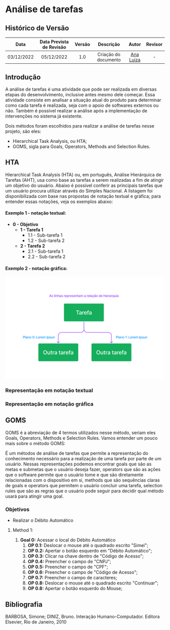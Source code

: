 # Análise de tarefas

## Histórico de Versão
|Data|Data Prevista de Revisão|Versão|Descrição|Autor|Revisor|
| :----------: |:-----------:| :------: | :-----------: | :---------: |:---------: |
|03/12/2022|05/12/2022|1.0|Criação do documento|[Ana Luiza](https://github.com/AnHoff)|-|

## Introdução
A análise de tarefas é uma atividade que pode ser realizada em diversas etapas do desenvolvimento, inclusive antes mesmo dele começar. Essa atividade consiste em analisar a situação atual do produto para determinar como cada tarefa é realizada, seja com o apoio de softwares externos ou não. Também é possível realizar a análise após a implementação de intervenções no sistema já existente.

Dois métodos foram escolhidos para realizar a análise de tarefas nesse projeto, são eles:

* Hierarchical Task Analysis, ou HTA;
* GOMS, sigla para Goals, Operators, Methods and Selection Rules.

## HTA
Hierarchical Task Analysis (HTA) ou, em português, Análise Hierárquica de Tarefas (AHT), usa como base as tarefas a serem realizadas a fim de atingir um objetivo do usuário. Abaixo é possível conferir as principais tarefas que um usuário procura utilizar através do Simples Nacional. A listagem foi disponibilizada com base nas propostas de notação textual e gráfica; para entender essas notações, veja os exemplos abaixo:
<br>

#### Exemplo 1 - notação textual:

* **0 - Objetivo**
    * **1 - Tarefa 1**
        * 1.1 - Sub-tarefa 1
        * 1.2 - Sub-tarefa 2
    * **2 - Tarefa 2**
        * 2.1 - Sub-tarefa 1
        * 2.2 - Sub-tarefa 2

#### Exemplo 2 - notação gráfica:
<center>

<img src="../../assets/analise/imgLegendaHierarquia.png">

</center>

### Representação em notação textual

### Representação em notação gráfica

## GOMS
GOMS é a abreviação de 4 termos utilizados nesse método, seriam eles Goals, Operators, Methods e Selection Rules. Vamos entender um pouco mais sobre o método GOMS:

É um métodos de análise de tarefas que permite a representação do conhecimento necessário para a realização de uma tarefa por parte de um usuário. Nessas representações podemos encontrar goals que são as metas e submetas que o usuário deseja fazer, operators que são as ações que o software permite que o usuário tome e que são diretamente relacionadas com o dispositivo em si, methods que são sequências claras de goals e operators que permitem o usuário concluir uma tarefa, selection rules que são as regras que o usuário pode seguir para decidir qual método usará para atingir uma goal.

### Objetivos
* Realizar o Débito Automático
1. Method 1:
   
   1. **Goal 0:** Acessar o local do Débito Automático
        1. **OP 0.1:** Deslocar o mouse até o quadrado escrito "Simei";
        2. **OP 0.2:** Apertar o botão esquerdo em "Débito Automático";
        3. **OP 0.3:** Clicar na chave dentro de "Código de Acesso";
        4. **OP 0.4:** Preencher o campo de "CNPJ";
        5. **OP 0.5:** Preencher o campo de "CPF";
        6. **OP 0.6:** Preencher o campo de "Código de Acesso";
        7. **OP 0.7:** Preencher o campo de caracteres;
        8. **OP 0.8:** Deslocar o mouse até o quadrado escrito "Continuar";
        9. **OP 0.8:** Apertar o botão esquerdo do Mouse;

## Bibliografia
BARBOSA, Simone; DINIZ, Bruno. Interação Humano-Computador. Editora Elsevier, Rio de Janeiro, 2010<br>

